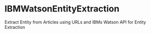 # IBMWatsonEntityExtraction

Extract Entity from Articles using URLs and IBMs Watson API for Entity Extraction
